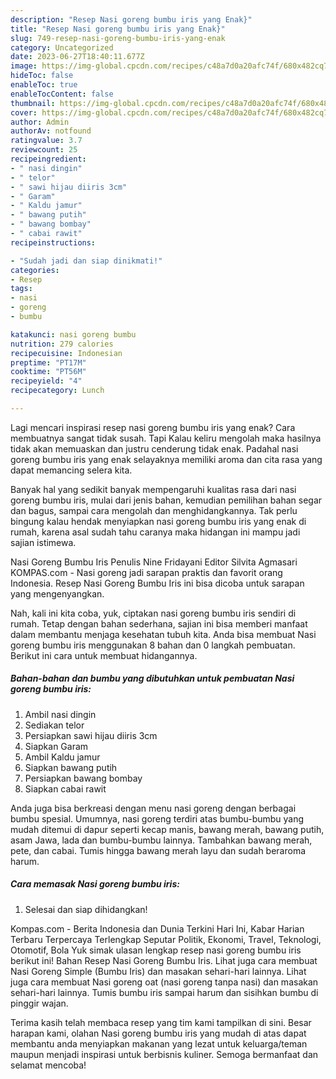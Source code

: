 ```yaml
---
description: "Resep Nasi goreng bumbu iris yang Enak}"
title: "Resep Nasi goreng bumbu iris yang Enak}"
slug: 749-resep-nasi-goreng-bumbu-iris-yang-enak
category: Uncategorized
date: 2023-06-27T18:40:11.677Z
image: https://img-global.cpcdn.com/recipes/c48a7d0a20afc74f/680x482cq70/nasi-goreng-bumbu-iris-foto-resep-utama.jpg
hideToc: false
enableToc: true
enableTocContent: false
thumbnail: https://img-global.cpcdn.com/recipes/c48a7d0a20afc74f/680x482cq70/nasi-goreng-bumbu-iris-foto-resep-utama.jpg
cover: https://img-global.cpcdn.com/recipes/c48a7d0a20afc74f/680x482cq70/nasi-goreng-bumbu-iris-foto-resep-utama.jpg
author: Admin
authorAv: notfound
ratingvalue: 3.7
reviewcount: 25
recipeingredient:
- " nasi dingin"
- " telor"
- " sawi hijau diiris 3cm"
- " Garam"
- " Kaldu jamur"
- " bawang putih"
- " bawang bombay"
- " cabai rawit"
recipeinstructions:

- "Sudah jadi dan siap dinikmati!"
categories:
- Resep
tags:
- nasi
- goreng
- bumbu

katakunci: nasi goreng bumbu 
nutrition: 279 calories
recipecuisine: Indonesian
preptime: "PT17M"
cooktime: "PT56M"
recipeyield: "4"
recipecategory: Lunch

---
```



Lagi mencari inspirasi resep nasi goreng bumbu iris yang enak? Cara membuatnya sangat tidak susah. Tapi Kalau keliru mengolah maka hasilnya tidak akan memuaskan dan justru cenderung tidak enak. Padahal nasi goreng bumbu iris yang enak selayaknya memiliki aroma dan cita rasa yang dapat memancing selera kita.


Banyak hal yang sedikit banyak mempengaruhi kualitas rasa dari nasi goreng bumbu iris, mulai dari jenis bahan, kemudian pemilihan bahan segar dan bagus, sampai cara mengolah dan menghidangkannya. Tak perlu bingung kalau hendak menyiapkan nasi goreng bumbu iris yang enak di rumah, karena asal sudah tahu caranya maka hidangan ini mampu jadi sajian istimewa.

Nasi Goreng Bumbu Iris Penulis Nine Fridayani Editor Silvita Agmasari KOMPAS.com - Nasi goreng jadi sarapan praktis dan favorit orang Indonesia. Resep Nasi Goreng Bumbu Iris ini bisa dicoba untuk sarapan yang mengenyangkan.


Nah, kali ini kita coba, yuk, ciptakan nasi goreng bumbu iris sendiri di rumah. Tetap dengan bahan sederhana, sajian ini bisa memberi manfaat dalam membantu menjaga kesehatan tubuh kita. Anda bisa membuat Nasi goreng bumbu iris menggunakan 8 bahan dan 0 langkah pembuatan. Berikut ini cara untuk membuat hidangannya.

<!--inarticleads1-->

##### Bahan-bahan dan bumbu yang dibutuhkan untuk pembuatan Nasi goreng bumbu iris:

1. Ambil  nasi dingin
1. Sediakan  telor
1. Persiapkan  sawi hijau diiris 3cm
1. Siapkan  Garam
1. Ambil  Kaldu jamur
1. Siapkan  bawang putih
1. Persiapkan  bawang bombay
1. Siapkan  cabai rawit


Anda juga bisa berkreasi dengan menu nasi goreng dengan berbagai bumbu spesial. Umumnya, nasi goreng terdiri atas bumbu-bumbu yang mudah ditemui di dapur seperti kecap manis, bawang merah, bawang putih, asam Jawa, lada dan bumbu-bumbu lainnya. Tambahkan bawang merah, pete, dan cabai. Tumis hingga bawang merah layu dan sudah beraroma harum. 

<!--inarticleads2-->

##### Cara memasak Nasi goreng bumbu iris:


1. Selesai dan siap dihidangkan!

Kompas.com - Berita Indonesia dan Dunia Terkini Hari Ini, Kabar Harian Terbaru Terpercaya Terlengkap Seputar Politik, Ekonomi, Travel, Teknologi, Otomotif, Bola Yuk simak ulasan lengkap resep nasi goreng bumbu iris berikut ini! Bahan Resep Nasi Goreng Bumbu Iris. Lihat juga cara membuat Nasi Goreng Simple (Bumbu Iris) dan masakan sehari-hari lainnya. Lihat juga cara membuat Nasi goreng oat (nasi goreng tanpa nasi) dan masakan sehari-hari lainnya. Tumis bumbu iris sampai harum dan sisihkan bumbu di pinggir wajan. 

Terima kasih telah membaca resep yang tim kami tampilkan di sini. Besar harapan kami, olahan Nasi goreng bumbu iris yang mudah di atas dapat membantu anda menyiapkan makanan yang lezat untuk keluarga/teman maupun menjadi inspirasi untuk berbisnis kuliner. Semoga bermanfaat dan selamat mencoba!
